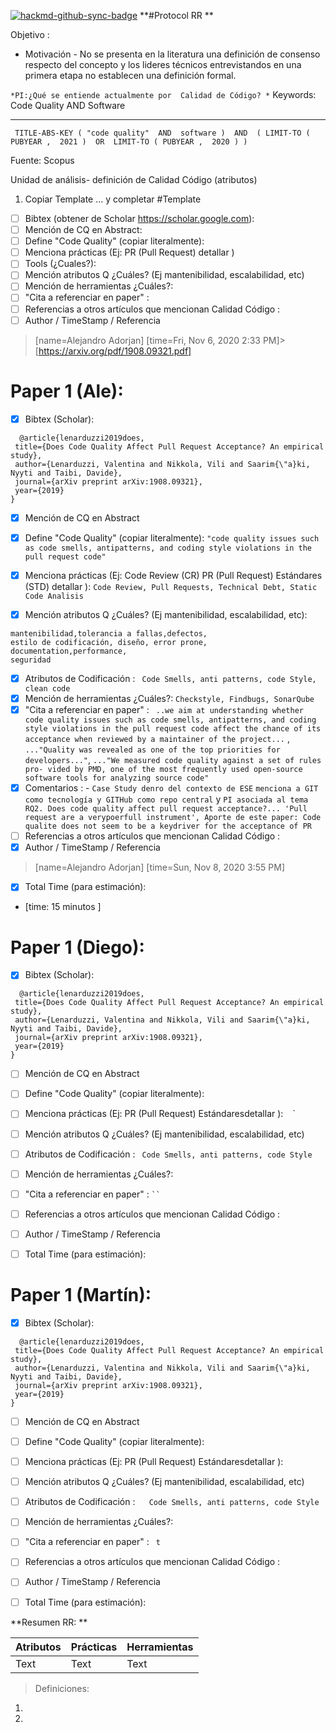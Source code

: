 [![hackmd-github-sync-badge](https://hackmd.io/re_vKvaTQnq7NhaQ-9sxQQ/badge)](https://hackmd.io/re_vKvaTQnq7NhaQ-9sxQQ)
**#Protocol RR **

Objetivo : 

* Motivación - No se presenta en la literatura una definición de consenso respecto del concepto y los lideres técnicos entrevistandos en una primera etapa no establecen una definición formal. 


`*PI:¿Qué se entiende actualmente por  Calidad de Código? *`
Keywords: Code Quality AND Software


---
` TITLE-ABS-KEY ( "code quality"  AND  software )  AND  ( LIMIT-TO ( PUBYEAR ,  2021 )  OR  LIMIT-TO ( PUBYEAR ,  2020 ) )` 


Fuente: Scopus

Unidad de análisis- definición de Calidad Código (atributos)

1. Copiar Template ... y completar
#Template 
- [ ] Bibtex (obtener de Scholar https://scholar.google.com): 
- [ ]  Mención de CQ en Abstract:
- [ ]  Define "Code Quality" (copiar literalmente):
- [ ]  Menciona prácticas (Ej: PR (Pull Request) detallar )
- [ ]  Tools (¿Cuales?): 
- [ ]  Mención atributos Q ¿Cuáles? (Ej mantenibilidad, escalabilidad, etc)   
- [ ]  Mención de herramientas ¿Cuáles?:
- [ ]  "Cita a referenciar en paper" :  
- [ ]  Referencias a otros artículos que mencionan Calidad Código : 
- [ ] Author / TimeStamp / Referencia
> [name=Alejandro Adorjan]
> [time=Fri, Nov 6, 2020 2:33 PM]>[https://arxiv.org/pdf/1908.09321.pdf]


# Paper 1 (Ale): 
- [x] Bibtex (Scholar): 
 ```
   @article{lenarduzzi2019does,
  title={Does Code Quality Affect Pull Request Acceptance? An empirical study},
  author={Lenarduzzi, Valentina and Nikkola, Vili and Saarim{\"a}ki, Nyyti and Taibi, Davide},
  journal={arXiv preprint arXiv:1908.09321},
  year={2019}
}
```
- [x]  Mención de CQ en Abstract 

- [x]  Define "Code Quality" (copiar literalmente): ` "code quality issues such as code smells, antipatterns, and coding style violations in the pull request code" `
- [x]  Menciona prácticas (Ej: Code Review (CR) PR (Pull Request) Estándares (STD) detallar ): `Code Review, Pull Requests, Technical Debt, Static Code Analisis`

- [x]  Mención atributos Q ¿Cuáles? (Ej mantenibilidad, escalabilidad, etc): 
```
mantenibilidad,tolerancia a fallas,defectos,
estilo de codificación, diseño, error prone, documentation,performance,
seguridad
```
- [x]  Atributos de Codificación : 
` Code Smells, anti patterns, code Style, clean code`
- [x]  Mención de herramientas ¿Cuáles?: `Checkstyle, Findbugs, SonarQube`
- [x]  "Cita a referenciar en paper" :  ` ..we aim at understanding whether code quality issues such as code smells, antipatterns, and coding style violations in the pull request code affect the chance of its acceptance when reviewed by a maintainer of the project...` , `..."Quality was revealed as one of the top priorities for developers..."`, `..."We measured code quality against a set of rules pro- vided by PMD, one of the most frequently used open-source software tools for analyzing source code"`
- [x] Comentarios : - `Case Study denro del contexto de ESE` `menciona a GIT como tecnología y GITHub como repo central` y `PI asociada al tema RQ2. Does code quality affect pull request acceptance?... 'Pull request are a verypoerfull instrument', Aporte de este paper: Code qualite does not seem to be a keydriver for the acceptance of PR`
- [ ]  Referencias a otros artículos que mencionan Calidad Código : 
- [x] Author / TimeStamp / Referencia
> [name=Alejandro Adorjan]
> [time=Sun, Nov 8, 2020 3:55 PM]
- [x] Total Time (para estimación): 
- [time: 15 minutos ] 






# Paper 1 (Diego): 
- [x] Bibtex (Scholar): 
 ```
   @article{lenarduzzi2019does,
  title={Does Code Quality Affect Pull Request Acceptance? An empirical study},
  author={Lenarduzzi, Valentina and Nikkola, Vili and Saarim{\"a}ki, Nyyti and Taibi, Davide},
  journal={arXiv preprint arXiv:1908.09321},
  year={2019}
}
```
- [ ]  Mención de CQ en Abstract 

- [ ]  Define "Code Quality" (copiar literalmente):` `
- [ ]  Menciona prácticas (Ej: PR (Pull Request) Estándaresdetallar ): ` ` `
- [ ]  Mención atributos Q ¿Cuáles? (Ej mantenibilidad, escalabilidad, etc)   ` `
- [ ]  Atributos de Codificación : 
` Code Smells, anti patterns, code Style`
- [ ]  Mención de herramientas ¿Cuáles?:` `
- [ ]  "Cita a referenciar en paper" :  ` `` `
- [ ]  Referencias a otros artículos que mencionan Calidad Código : ` `
- [ ] Author / TimeStamp / Referencia
- [ ] Total Time (para estimación): ` `


# Paper 1 (Martín): 
- [x] Bibtex (Scholar): 
 ```
   @article{lenarduzzi2019does,
  title={Does Code Quality Affect Pull Request Acceptance? An empirical study},
  author={Lenarduzzi, Valentina and Nikkola, Vili and Saarim{\"a}ki, Nyyti and Taibi, Davide},
  journal={arXiv preprint arXiv:1908.09321},
  year={2019}
}
```
- [ ]  Mención de CQ en Abstract 

- [ ]  Define "Code Quality" (copiar literalmente):
- [ ]  Menciona prácticas (Ej: PR (Pull Request) Estándaresdetallar ): ` `
- [ ]  Mención atributos Q ¿Cuáles? (Ej mantenibilidad, escalabilidad, etc)   ` `
- [ ]  Atributos de Codificación : ` `
` Code Smells, anti patterns, code Style`
- [ ]  Mención de herramientas ¿Cuáles?:` `
- [ ]  "Cita a referenciar en paper" :  ` t`
- [ ]  Referencias a otros artículos que mencionan Calidad Código : 
- [ ] Author / TimeStamp / Referencia
- [ ] Total Time (para estimación): 

**Resumen RR: **

| Atributos| Prácticas| Herramientas|
| -------- | -------- | -------- |
| Text     | Text     | Text     |

> Definiciones: 
1. 
2.


